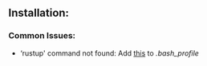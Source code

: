 
## Installation:

### Common Issues:
- ‘rustup' command not found: Add [this](https://github.com/rust-lang/rustup.rs/issues/371#issuecomment-285540398) to _.bash\_profile_